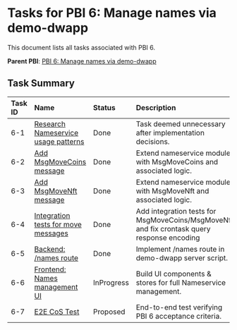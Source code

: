 # Tasks for PBI 6: Manage names via demo-dwapp

This document lists all tasks associated with PBI 6.

**Parent PBI**: [PBI 6: Manage names via demo-dwapp](./prd.md)

## Task Summary

| Task ID | Name | Status | Description |
| :------ | :--- | :------ | :----------- |
| 6-1 | [Research Nameservice usage patterns](./6-1.md) | Done | Task deemed unnecessary after implementation decisions. |
| 6-2 | [Add MsgMoveCoins message](./6-2.md) | Done | Extend nameservice module with MsgMoveCoins and associated logic. |
| 6-3 | [Add MsgMoveNft message](./6-3.md) | Done | Extend nameservice module with MsgMoveNft and associated logic. |
| 6-4 | [Integration tests for move messages](./6-4.md) | Done | Add integration tests for MsgMoveCoins/MsgMoveNft and fix crontask query response encoding |
| 6-5 | [Backend: /names route](./6-5.md) | Done | Implement /names route in demo-dwapp server script. |
| 6-6 | [Frontend: Names management UI](./6-6.md) | InProgress | Build UI components & stores for full Nameservice management. |
| 6-7 | [E2E CoS Test](./6-7.md) | Proposed | End-to-end test verifying PBI 6 acceptance criteria. | 
